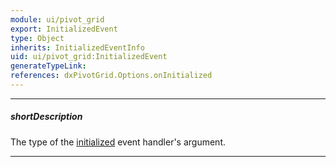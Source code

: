 ```yaml
---
module: ui/pivot_grid
export: InitializedEvent
type: Object
inherits: InitializedEventInfo
uid: ui/pivot_grid:InitializedEvent
generateTypeLink: 
references: dxPivotGrid.Options.onInitialized
---
```

---
##### shortDescription
The type of the [initialized]({basewidgetpath}/Events/#initialized) event handler's argument.

---
<!-- Description goes here -->